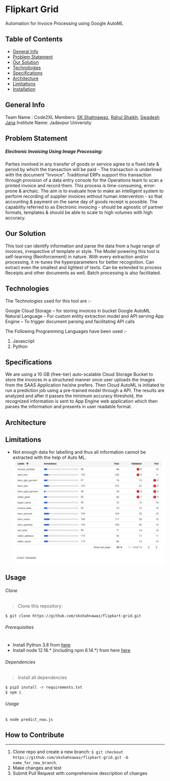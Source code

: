 # Flipkart Grid
Automation for Invoice Processing using Google AutoML

## Table of Contents
* [General Info](#general-info)
* [Problem Statement](#problem-statement)
* [Our Solution](#our-solution) 
* [Technologies](#technologies)
* [Specifications](#specifications)
* [Architecture](#architecture)
* [Limitations](#limitations)
* [Installation](#installation)

## General Info

Team Name : Code2XL
Members: [SK Shahnawaz](https://github.com/skshahnawaz), [Rahul Shaikh](https://github.com/Rahul-Shaikh), [Swadesh Jana](https://github.com/Swadesh13)
Institute Name: Jadavpur University

## Problem Statement

##### Electronic Invoicing Using Image Processing:
Parties involved in any transfer of goods or service agree to a fixed rate & period by which the transaction will be paid - The transaction is underlined with the document "Invoice". Traditional ERPs support this transaction through provision of a data entry console for the Operations team to scan a printed invoice and record them. This process is time-consuming, error-prone & archaic.
The aim is to evaluate how to make an intelligent system to perform recording of supplier invoices without human intervention - so that accounting & payment on the same day of goods receipt is possible. The capability referred to as Electronic invoicing - should be agnostic of partner formats, templates & should be able to scale to high volumes with high accuracy.

## Our Solution

This tool can identify information and parse the data from a huge range of invoices, irrespective of template or style. The Model powering this tool is self-learning (Reinforcement) in nature. With every extraction and/or processing, it re-tunes the hyperparameters for better recognition. Can extract even the smallest and lightest of texts. Can be extended to process Receipts and other documents as well. Batch processing is also facilitated.

## Technologies

The Technologies used for this tool are :-

Google Cloud Storage – for storing invoices in bucket
Google AutoML Natural Language – For custom entity extraction model and API serving
App Engine – To trigger document parsing and facilitating API calls

The Following Programming Languages have been used :-
1. Javascript
2. Python

## Specifications

We are using a 10 GB (free-tier) auto-scalable Cloud Storage Bucket to store the invoices in a structured manner once user uploads the images from the SAAS Application he/she prefers. Then Cloud AutoML is initiated to run a prediction job using a pre-trained model through a API. The results are analyzed and after it passes the minimum accuracy threshold, the recognized information is sent to App Engine web application which then parses the information and presents in user readable format.

## Architecture

## Limitations

* Not enough data for labelling and thus all information cannot be extracted with the help of Auto ML. 
![limitations1](./images/limitations1.jpeg)  

## Usage

###### Clone
>Clone this repository:
```
$ git clone https://github.com/skshahnawaz/flipkart-grid.git
```

###### Prerequisities
#
* Install Python 3.8 from [here](https://www.python.org/downloads/)
* Install node 12.18.* (including npm 6.14.*) from here [here](https://nodejs.org/en/download/)

###### Dependencies
>Install all dependencies
```
$ pip3 install -r requirements.txt
$ npm i
```

###### Usage
```
$ node predict_now.js
```

## How to Contribute
---

1. Clone repo and create a new branch: `$ git checkout https://github.com/skshahnawaz/flipkart-grid.git -b name_for_new_branch`.
2. Make changes and test
3. Submit Pull Request with comprehensive description of changes